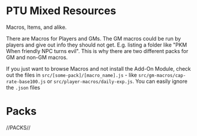 # PTU Mixed Resources

Macros, Items, and alike.

There are Macros for Players and GMs. The GM macros could be run by players and give out info they should not get. E.g. listing a folder like "PKM When friendly NPC turns evil". This is why there are two different packs for GM and non-GM macros.

If you just want to browse Macros and not install the Add-On Module, check out the files in `src/[some-pack]/[macro_name].js` - like `src/gm-macros/cap-rate-base100.js` or `src/player-macros/daily-exp.js`. You can easily ignore the `.json` files

# Packs

//PACKS//